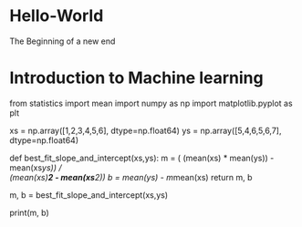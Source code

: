 # Hello-World
The Beginning of a new end 
# Introduction to Machine learning 

from statistics import mean
import numpy as np
import matplotlib.pyplot as plt

xs = np.array([1,2,3,4,5,6], dtype=np.float64)
ys = np.array([5,4,6,5,6,7], dtype=np.float64)

def best_fit_slope_and_intercept(xs,ys):
    m = ( (mean(xs) * mean(ys)) - mean(xs*ys)) / \
        (mean(xs)**2 - mean(xs**2))
    b = mean(ys) - m*mean(xs)
    return m, b

m, b = best_fit_slope_and_intercept(xs,ys)

print(m, b)
